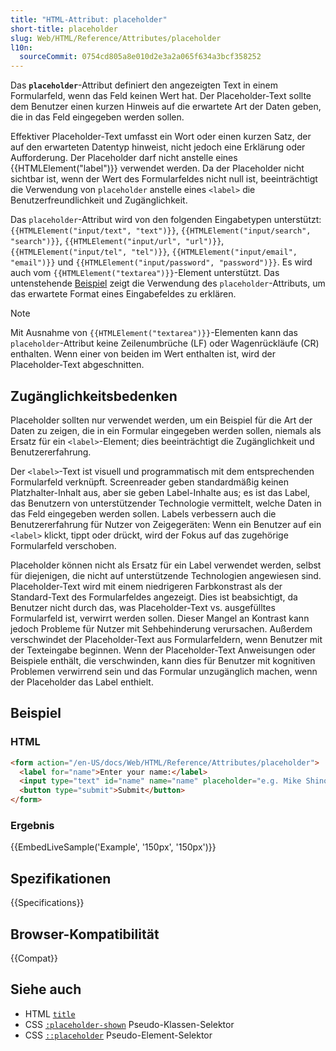 ```yaml
---
title: "HTML-Attribut: placeholder"
short-title: placeholder
slug: Web/HTML/Reference/Attributes/placeholder
l10n:
  sourceCommit: 0754cd805a8e010d2e3a2a065f634a3bcf358252
---
```


Das **`placeholder`**-Attribut definiert den angezeigten Text in einem Formularfeld, wenn das Feld keinen Wert hat. Der Placeholder-Text sollte dem Benutzer einen kurzen Hinweis auf die erwartete Art der Daten geben, die in das Feld eingegeben werden sollen.

Effektiver Placeholder-Text umfasst ein Wort oder einen kurzen Satz, der auf den erwarteten Datentyp hinweist, nicht jedoch eine Erklärung oder Aufforderung. Der Placeholder darf nicht anstelle eines {{HTMLElement("label")}} verwendet werden. Da der Placeholder nicht sichtbar ist, wenn der Wert des Formularfeldes nicht null ist, beeinträchtigt die Verwendung von `placeholder` anstelle eines `<label>` die Benutzerfreundlichkeit und Zugänglichkeit.

Das `placeholder`-Attribut wird von den folgenden Eingabetypen unterstützt: `{{HTMLElement("input/text", "text")}}`, `{{HTMLElement("input/search", "search")}}`, `{{HTMLElement("input/url", "url")}}`, `{{HTMLElement("input/tel", "tel")}}`, `{{HTMLElement("input/email", "email")}}` und `{{HTMLElement("input/password", "password")}}`. Es wird auch vom `{{HTMLElement("textarea")}}`-Element unterstützt. Das untenstehende [Beispiel](#beispiel) zeigt die Verwendung des `placeholder`-Attributs, um das erwartete Format eines Eingabefeldes zu erklären.

> [!NOTE]
> Mit Ausnahme von `{{HTMLElement("textarea")}}`-Elementen kann das `placeholder`-Attribut keine Zeilenumbrüche (LF) oder Wagenrückläufe (CR) enthalten. Wenn einer von beiden im Wert enthalten ist, wird der Placeholder-Text abgeschnitten.

## Zugänglichkeitsbedenken

Placeholder sollten nur verwendet werden, um ein Beispiel für die Art der Daten zu zeigen, die in ein Formular eingegeben werden sollen, niemals als Ersatz für ein `<label>`-Element; dies beeinträchtigt die Zugänglichkeit und Benutzererfahrung.

Der `<label>`-Text ist visuell und programmatisch mit dem entsprechenden Formularfeld verknüpft. Screenreader geben standardmäßig keinen Platzhalter-Inhalt aus, aber sie geben Label-Inhalte aus; es ist das Label, das Benutzern von unterstützender Technologie vermittelt, welche Daten in das Feld eingegeben werden sollen. Labels verbessern auch die Benutzererfahrung für Nutzer von Zeigegeräten: Wenn ein Benutzer auf ein `<label>` klickt, tippt oder drückt, wird der Fokus auf das zugehörige Formularfeld verschoben.

Placeholder können nicht als Ersatz für ein Label verwendet werden, selbst für diejenigen, die nicht auf unterstützende Technologien angewiesen sind. Placeholder-Text wird mit einem niedrigeren Farbkonstrast als der Standard-Text des Formularfeldes angezeigt. Dies ist beabsichtigt, da Benutzer nicht durch das, was Placeholder-Text vs. ausgefülltes Formularfeld ist, verwirrt werden sollen. Dieser Mangel an Kontrast kann jedoch Probleme für Nutzer mit Sehbehinderung verursachen. Außerdem verschwindet der Placeholder-Text aus Formularfeldern, wenn Benutzer mit der Texteingabe beginnen. Wenn der Placeholder-Text Anweisungen oder Beispiele enthält, die verschwinden, kann dies für Benutzer mit kognitiven Problemen verwirrend sein und das Formular unzugänglich machen, wenn der Placeholder das Label enthielt.

## Beispiel

### HTML

```html
<form action="/en-US/docs/Web/HTML/Reference/Attributes/placeholder">
  <label for="name">Enter your name:</label>
  <input type="text" id="name" name="name" placeholder="e.g. Mike Shinoda" />
  <button type="submit">Submit</button>
</form>
```

### Ergebnis

{{EmbedLiveSample('Example', '150px', '150px')}}

## Spezifikationen

{{Specifications}}

## Browser-Kompatibilität

{{Compat}}

## Siehe auch

- HTML [`title`](/de/docs/Web/HTML/Reference/Global_attributes/title)
- CSS [`:placeholder-shown`](/de/docs/Web/CSS/:placeholder-shown) Pseudo-Klassen-Selektor
- CSS [`::placeholder`](/de/docs/Web/CSS/::placeholder) Pseudo-Element-Selektor
